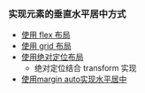 ### 实现元素的垂直水平居中方式
* [使用 flex 布局](https://github.com/cyh756085049/web-system/blob/main/web-basics/css/css-code/layout/flex.html)
* [使用 grid 布局](https://github.com/cyh756085049/web-system/blob/main/web-basics/css/css-code/layout/grid.html)
* [使用绝对定位布局](https://github.com/cyh756085049/web-system/blob/main/web-basics/css/css-code/layout/position.html)
  * 绝对定位结合 transform 实现
* [使用margin auto实现水平居中](https://github.com/cyh756085049/web-system/blob/main/web-basics/css/css-code/layout/margin-auto.html)